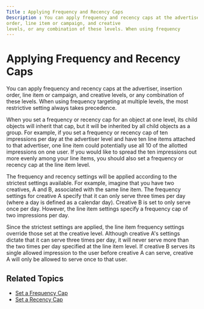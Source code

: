```yaml
---
Title : Applying Frequency and Recency Caps
Description : You can apply frequency and recency caps at the advertiser, insertion
order, line item or campaign, and creative
levels, or any combination of these levels. When using frequency
---
```



# Applying Frequency and Recency Caps



You can apply frequency and recency caps at the advertiser, insertion
order, line item or campaign, and creative
levels, or any combination of these levels. When using frequency
targeting at multiple levels, the most restrictive setting always takes
precedence.

When you set a frequency or recency cap for an object at one level, its
child objects will inherit that cap, but it will be inherited by all
child objects as a group. For example, if you set a frequency or recency
cap of ten impressions per day at the advertiser level and have ten line
items attached to that advertiser, one line item could potentially use
all 10 of the allotted impressions on one user. If you would like to
spread the ten impressions out more evenly among your line items, you
should also set a frequency or recency cap at the line item level.

The frequency and recency settings will be applied according to the
strictest settings available. For example, imagine that you have two
creatives, A and B, associated with the same line item. The frequency
settings for creative A specify that it can only serve three times per
day (where a day is defined as a calendar day). Creative B is set to
only serve once per day. However, the line item settings specify a
frequency cap of two impressions per day.

Since the strictest settings are applied, the line item frequency
settings override those set at the creative level. Although creative A's
settings dictate that it can serve three times per day, it will never
serve more than the two times per day specified at the line item level.
If creative B serves its single allowed impression to the user before
creative A can serve, creative A will only be allowed to serve once to
that user.

<div id="applying-frequency-and-recency-caps__section_44869f6a-a34a-41f8-bba0-5b1a5af2daee"
>

## Related Topics

- <a href="set-a-frequency-cap.html" class="xref"
  title="You can set frequency caps from the Audience &amp; Location Targeting section within the Create New Line Item and Edit Line Item screens.">Set
  a Frequency Cap</a>
- <a href="set-a-recency-cap.html" class="xref"
  title="You can set recency caps from the Audience &amp; Location Targeting section within the Create New Line Item and Edit Line Item screens.">Set
  a Recency Cap</a>






